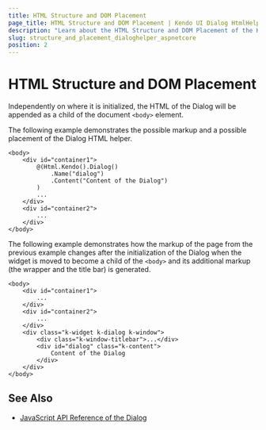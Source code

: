 ```yaml
---
title: HTML Structure and DOM Placement
page_title: HTML Structure and DOM Placement | Kendo UI Dialog HtmlHelper for ASP.NET Core
description: "Learn about the HTML Structure and DOM Placement of the Kendo UI Dialog HtmlHelper for ASP.NET Core (MVC 6 or ASP.NET Core MVC)."
slug: structure_and_placement_dialoghelper_aspnetcore
position: 2
---
```


# HTML Structure and DOM Placement

Independently on where it is initialized, the HTML of the Dialog will be appended as a child of the document `<body>` element.

The following example demonstrates the possible markup and a possible placement of the Dialog HTML helper.

    <body>
        <div id="container1">
            @(Html.Kendo().Dialog()
                .Name("dialog")
                .Content("Content of the Dialog")
            )
            ...
        </div>
        <div id="container2">
            ...
        </div>
    </body>

The following example demonstrates how the markup of the page from the previous example changes after the initialization of the Dialog when the widget is moved to become a child of the `<body>` and its additional markup (the wrapper and the title bar) is generated.

    <body>
        <div id="container1">
            ...
        </div>
        <div id="container2">
            ...
        </div>
        <div class="k-widget k-dialog k-window">
            <div class="k-window-titlebar">...</div>
            <div id="dialog" class="k-content">
                Content of the Dialog
            </div>
        </div>
    </body>

## See Also

* [JavaScript API Reference of the Dialog](http://docs.telerik.com/kendo-ui/api/javascript/ui/dialog)
